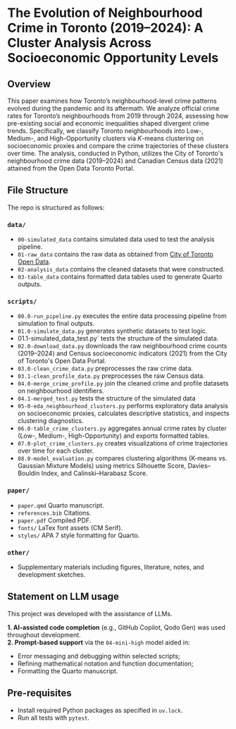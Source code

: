 # The Evolution of Neighbourhood Crime in Toronto (2019–2024): A Cluster Analysis Across Socioeconomic Opportunity Levels

## Overview

This paper examines how Toronto’s neighbourhood-level crime patterns evolved during the pandemic and its aftermath. We analyze official crime rates for Toronto’s neighbourhoods from 2019 through 2024, assessing how pre-existing social and economic inequalities shaped divergent crime trends. Specifically, we classify Toronto neighbourhoods into Low-, Medium-, and High-Opportunity clusters via $K$-means clustering on socioeconomic proxies and compare the crime trajectories of these clusters over time. The analysis, conducted in Python, utilizes the City of Toronto's neighbourhood crime data (2019–2024) and Canadian Census data (2021) attained from the Open Data Toronto Portal.


## File Structure

The repo is structured as follows:

### `data/`
-   `00-simulated_data` contains simulated data used to test the analysis pipeline.
-   `01-raw_data` contains the raw data as obtained from [City of Toronto Open Data](https://open.toronto.ca/).
-   `02-analysis_data` contains the cleaned datasets that were constructed.
-   `03-table_data` contains formatted data tables used to generate Quarto outputs.

### `scripts/`  
-   `00.0-run_pipeline.py` executes the entire data processing pipeline from simulation to final outputs.
-   `01.0-simulate_data.py` generates synthetic datasets to test logic.
-   01.1-simulated_data_test.py` tests the structure of the simulated data.
-   `02.0-download_data.py`  downloads the raw neighbourhood crime counts (2019–2024) and Census socioeconomic indicators (2021) from the City of Toronto's Open Data Portal.
-   `03.0-clean_crime_data.py` preprocesses the raw crime data.
-   `03.1-clean_profile_data.py` preprocesses the raw Census data.
-   `04.0-merge_crime_profile.py` join the cleaned crime and profile datasets on neighbourhood identifiers.
-   `04.1-merged_test.py` tests the structure of the simulated data
-   `05-0-eda_neighbourhood_clusters.py` performs exploratory data analysis on socioeconomic proxies, calculates descriptive statistics, and inspects clustering diagnostics.
-   `06.0-table_crime_clusters.py` aggregates annual crime rates by cluster (Low-, Medium-, High-Opportunity) and exports formatted tables.
-   `07.0-plot_crime_clusters.py` creates visualizations of crime trajectories over time for each cluster.
-   `08.0-model_evaluation.py` compares clustering algorithms (K-means vs. Gaussian Mixture Models) using metrics Silhouette Score, Davies–Bouldin Index, and Calinski–Harabasz Score.

### `paper/` 
-   `paper.qmd` Quarto manuscript.  
-   `references.bib` Citations. 
-   `paper.pdf` Compiled PDF.  
-   `fonts/` LaTex font assets (CM Serif).
-   `styles/` APA 7 style formatting for Quarto.  

### `other/`
-   Supplementary materials including figures, literature, notes, and development sketches.

## Statement on LLM usage

This project was developed with the assistance of LLMs. 

**1. AI-assisted code completion** (e.g., GitHub Copilot, Qodo Gen) was used throughout development.  
**2. Prompt-based support** via the `04-mini-high` model aided in:  
   - Error messaging and debugging within selected scripts;  
   - Refining mathematical notation and function documentation;  
   - Formatting the Quarto manuscript.

## Pre-requisites
-   Install required Python packages as specified in `uv.lock`.  
-   Run all tests with `pytest`.